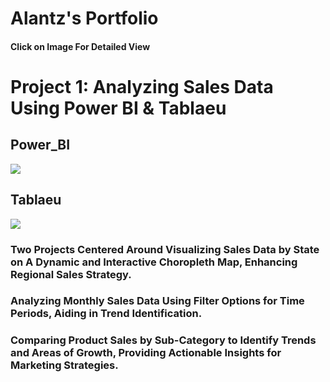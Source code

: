 # Alantz's Portfolio 
#### Click on Image For Detailed View

# Project 1: Analyzing Sales Data Using Power BI & Tablaeu
## Power_BI
[<img src="https://i.ibb.co/JprQGXv/Data-Power-BI.jpg">](https://project.novypro.com/QoM1qL)


## Tablaeu
[<img src="https://i.ibb.co/k8j4Zyk/Data-Tableau.png">](https://public.tableau.com/views/A_InnocentProject_Sales_Dashboard/SalesDashboard?:language=en-US&:sid=&:redirect=auth&:display_count=n&:origin=viz_share_link)


### Two Projects Centered Around Visualizing Sales Data by State on A Dynamic and Interactive Choropleth Map, Enhancing Regional Sales Strategy.

### Analyzing Monthly Sales Data Using Filter Options for Time Periods, Aiding in Trend Identification.

### Comparing Product Sales by Sub-Category to Identify Trends and Areas of Growth, Providing Actionable Insights for Marketing Strategies.
